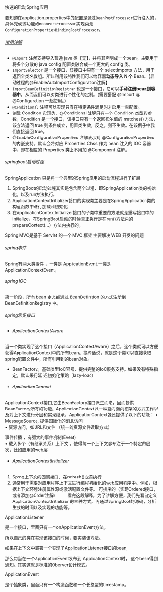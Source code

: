 快速的启动Spring应用

要知道在application.properties中的配置是通过`BeanPostProcessor`进行注入的，具体完成该功能的`BeanPostProcessor`实现类是`ConfigurationPropertiesBindingPostProcessor`。

###### [常用注解](https://cloud.tencent.com/developer/article/1442150)

- `@Import` 注解支持导入普通 java 类【无】，并将其声明成一个bean。主要用于将多个分散的 java config 配置类融合成一个更大的 config 类。
- `ImportSelector` 是一个接口，该接口中只有一个 selectImports 方法，用于返回全类名数组。所以利用该特性我们可以给容器**动态导入 N 个** Bean。【启动过程的@EnableAutoImportConfiguration注解】
- `ImportBeanDefinitionRegistrar` 也是一个接口，它可以**手动注册bean到容器中**，从而我们可以对类进行个性化的定制。(需要搭配 @Import 与 @Configuration 一起使用。）
- `@Conditional` 注释可以实现只有在特定条件满足时才启用一些配置。
- 创建 Condition 实现类，@Conditional 注解只有一个 Condition 类型的参数，Condition 是一个接口，该接口只有一个返回布尔值的 matches() 方法，该方法返回 true 则条件成立，配置类生效。反之，则不生效。在该例子中我们直接返回 true。
- @EnableConfigurationProperties 注解表示对 @ConfigurationProperties 的内嵌支持，默认会将对应 Properties Class 作为 bean 注入的 IOC 容器中，即在相应的 Properties 类上不用加 @Component 注解。

###### springboot启动过程

SpringApplication 只是将一个典型的Spring应用的启动流程进行了扩展

1. SpringBoot的启动过程其实是包含两个过程，即SpringApplication类的初始化，以及run方法执行。
2. ApplicationContextInitializer接口的实现类主要是在SpringApplication类的构造函数中进行加载和初始化
3. 在ApplicationContextInitializer接口的子类中重要的方法就是重写接口中的initialize，在SpringBoot启动的时候真正执行是在run()方法内的prepareContext(…）方法内执行的。



Spring MVC是基于 Servlet 的一个 MVC 框架 主要解决 WEB 开发的问题

###### spring事件

Spring有两大类事件 ，一类是 ApplicationEvent.一类是ApplicationContextEvent。



###### spring IOC

第一阶段，所有 bean 定义都通过 BeanDefinition 的方式注册到 BeanDefinitionRegistry 中。





###### spring常见接口

- ###### ApplicationContextAware

当一个类实现了这个接口（ApplicationContextAware）之后，这个类就可以方便获得ApplicationContext中的所有bean。换句话说，就是这个类可以直接获取spring配置文件中，所有引用到的bean对象。

- BeanFactory。基础类型IoC容器，提供完整的IoC服务支持。如果没有特殊指定，默认采用延 迟初始化策略（lazy-load）

- ###### ApplicationContext

 ApplicationContext接口,它由BeanFactory接口派生而来，因而提供BeanFactory所有的功能。ApplicationContext以一种更向面向框架的方式工作以及对上下文进行分层和实现继承，ApplicationContext包还提供了以下的功能： 
  • MessageSource, 提供国际化的消息访问  
  • 资源访问，如URL和文件  （统一的资源文件读取方式）

 事件传播 ，有强大的事件机制(Event)  
  • 载入多个（有继承关系）上下文 ，使得每一个上下文都专注于一个特定的层次，比如应用的web层  

- ###### ApplicationContextInitializer

1. Sprng上下文的回调接口，在refresh()之前执行
2. 通常用于需要对应用程序上下文进行编程初始化的web应用程序中。例如，根据上下文环境注册属性源或激活配置文件等。
   可排序的（实现Ordered接口，或者添加@Order注解）
   　　看完这段解释，为了讲解方便，我们先看自定义 ApplicationContextInitializer 的三种方式。再通过SpringBoot的源码，分析生效的时间以及实现的功能等。

ApplicationListener

是一个接口，里面只有一个onApplicationEvent方法。

所以自己的类在实现该接口的时候，要实装该方法。

如果在上下文中部署一个实现了ApplicationListener接口的bean,

那么每当在一个ApplicationEvent发布到 ApplicationContext时，
这个bean得到通知。其实这就是标准的Oberver设计模式。

ApplicationEvent

是个抽象类，里面只有一个构造函数和一个长整型的timestamp。